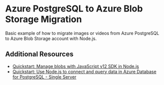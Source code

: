 # Azure PostgreSQL to Azure Blob Storage Migration

Basic example of how to migrate images or videos from Azure PostgreSQL to Azure Blob Storage account with Node.js.

## Additional Resources

- [Quickstart: Manage blobs with JavaScript v12 SDK in Node.js](https://docs.microsoft.com/en-us/azure/storage/blobs/storage-quickstart-blobs-nodejs?tabs=environment-variable-linux)
- [Quickstart: Use Node.js to connect and query data in Azure Database for PostgreSQL - Single Server](https://docs.microsoft.com/en-us/azure/postgresql/connect-nodejs)
